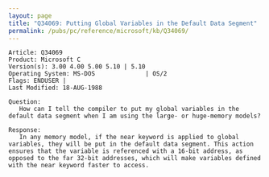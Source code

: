 ```yaml
---
layout: page
title: "Q34069: Putting Global Variables in the Default Data Segment"
permalink: /pubs/pc/reference/microsoft/kb/Q34069/
---
```


	Article: Q34069
	Product: Microsoft C
	Version(s): 3.00 4.00 5.00 5.10 | 5.10
	Operating System: MS-DOS              | OS/2
	Flags: ENDUSER |
	Last Modified: 18-AUG-1988
	
	Question:
	   How can I tell the compiler to put my global variables in the
	default data segment when I am using the large- or huge-memory models?
	
	Response:
	   In any memory model, if the near keyword is applied to global
	variables, they will be put in the default data segment. This action
	ensures that the variable is referenced with a 16-bit address, as
	opposed to the far 32-bit addresses, which will make variables defined
	with the near keyword faster to access.
